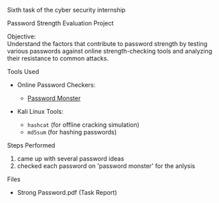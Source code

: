 Sixth task of the cyber security internship

Password Strength Evaluation Project

Objective:  
Understand the factors that contribute to password strength by testing various passwords against online strength-checking tools and analyzing their resistance to common attacks.

Tools Used
- Online Password Checkers:
  - [Password Monster](https://www.passwordmonster.com/)
    
- Kali Linux Tools:
  - `hashcat` (for offline cracking simulation)
  - `md5sum` (for hashing passwords)

Steps Performed

1. came up with several password ideas
2. checked each password on 'password monster' for the anlysis

Files

- Strong Password.pdf (Task Report)
